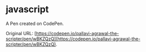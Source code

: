 # javascript

A Pen created on CodePen.

Original URL: [https://codepen.io/pallavi-agrawal-the-scripter/pen/wBKZQzQ](https://codepen.io/pallavi-agrawal-the-scripter/pen/wBKZQzQ).

